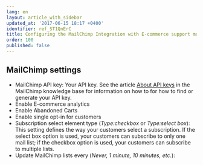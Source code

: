 ```yaml
---
lang: en
layout: article_with_sidebar
updated_at: '2017-06-15 18:17 +0400'
identifier: ref_ST1QnErC
title: Configuring the MailChimp Integration with E-commerce support module
order: 100
published: false
---
```

## MailChimp settings

* MailChimp API key: Your API key. See the article [About API keys](http://kb.mailchimp.com/integrations/api-integrations/about-api-keys) in the MailChimp knowledge base for information on how to for how to find or generate your API key.
* Enable E-commerce analytics
* Enable Abandoned Carts
* Enable single opt-in for customers
* Subscription select element type (_Type:checkbox_ or _Type:select box_): This setting defines the way your customers select a subscription. If the select box option is used, your customers can subscribe to only one mail list; if the checkbox option is used, your customers can subscribe to multiple lists.
* Update MailChimp lists every (_Never, 1 minute, 10 minutes, etc._):

